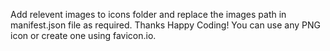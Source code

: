 Add relevent images to icons folder and replace the images path in manifest.json file as required. Thanks Happy Coding!
You can use any PNG icon or create one using favicon.io. 
